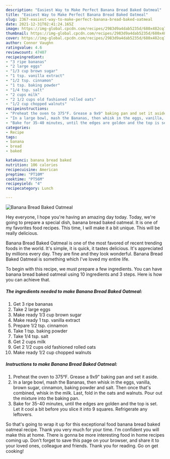 ```yaml
---
description: "Easiest Way to Make Perfect Banana Bread Baked Oatmeal"
title: "Easiest Way to Make Perfect Banana Bread Baked Oatmeal"
slug: 2367-easiest-way-to-make-perfect-banana-bread-baked-oatmeal
date: 2021-12-31T02:41:24.165Z
image: https://img-global.cpcdn.com/recipes/2983d9a4dab5235d/680x482cq70/banana-bread-baked-oatmeal-recipe-main-photo.jpg
thumbnail: https://img-global.cpcdn.com/recipes/2983d9a4dab5235d/680x482cq70/banana-bread-baked-oatmeal-recipe-main-photo.jpg
cover: https://img-global.cpcdn.com/recipes/2983d9a4dab5235d/680x482cq70/banana-bread-baked-oatmeal-recipe-main-photo.jpg
author: Connor Vaughn
ratingvalue: 4.6
reviewcount: 47407
recipeingredient:
- "3 ripe bananas"
- "2 large eggs"
- "1/3 cup brown sugar"
- "1 tsp. vanilla extract"
- "1/2 tsp. cinnamon"
- "1 tsp. baking powder"
- "1/4 tsp. salt"
- "2 cups milk"
- "2 1/2 cups old fashioned rolled oats"
- "1/2 cup chopped walnuts"
recipeinstructions:
- "Preheat the oven to 375°F. Grease a 9x9" baking pan and set it aside."
- "In a large bowl, mash the Bananas, then whisk in the eggs, vanilla, brown sugar, cinnamon, baking powder and salt. Then once that's combined, whisk in the milk. Last, fold in the oats and walnuts. Pour out the mixture into the baking pan."
- "Bake for 35-40 minutes, until the edges are golden and the top is set. Let it cool a bit before you slice it into 9 squares. Refrigerate any leftovers."
categories:
- Recipe
tags:
- banana
- bread
- baked

katakunci: banana bread baked 
nutrition: 106 calories
recipecuisine: American
preptime: "PT10M"
cooktime: "PT56M"
recipeyield: "4"
recipecategory: Lunch

---
```



![Banana Bread Baked Oatmeal](https://img-global.cpcdn.com/recipes/2983d9a4dab5235d/680x482cq70/banana-bread-baked-oatmeal-recipe-main-photo.jpg)

Hey everyone, I hope you're having an amazing day today. Today, we're going to prepare a special dish, banana bread baked oatmeal. It is one of my favorites food recipes. This time, I will make it a bit unique. This will be really delicious.



Banana Bread Baked Oatmeal is one of the most favored of recent trending foods in the world. It's simple, it is quick, it tastes delicious. It's appreciated by millions every day. They are fine and they look wonderful. Banana Bread Baked Oatmeal is something which I've loved my entire life.


To begin with this recipe, we must prepare a few ingredients. You can have banana bread baked oatmeal using 10 ingredients and 3 steps. Here is how you can achieve that.

<!--inarticleads1-->

##### The ingredients needed to make Banana Bread Baked Oatmeal:

1. Get 3 ripe bananas
1. Take 2 large eggs
1. Make ready 1/3 cup brown sugar
1. Make ready 1 tsp. vanilla extract
1. Prepare 1/2 tsp. cinnamon
1. Take 1 tsp. baking powder
1. Take 1/4 tsp. salt
1. Get 2 cups milk
1. Get 2 1/2 cups old fashioned rolled oats
1. Make ready 1/2 cup chopped walnuts




<!--inarticleads2-->

##### Instructions to make Banana Bread Baked Oatmeal:

1. Preheat the oven to 375°F. Grease a 9x9" baking pan and set it aside.
1. In a large bowl, mash the Bananas, then whisk in the eggs, vanilla, brown sugar, cinnamon, baking powder and salt. Then once that's combined, whisk in the milk. Last, fold in the oats and walnuts. Pour out the mixture into the baking pan.
1. Bake for 35-40 minutes, until the edges are golden and the top is set. Let it cool a bit before you slice it into 9 squares. Refrigerate any leftovers.




So that's going to wrap it up for this exceptional food banana bread baked oatmeal recipe. Thank you very much for your time. I'm confident you will make this at home. There is gonna be more interesting food in home recipes coming up. Don't forget to save this page on your browser, and share it to your loved ones, colleague and friends. Thank you for reading. Go on get cooking!
